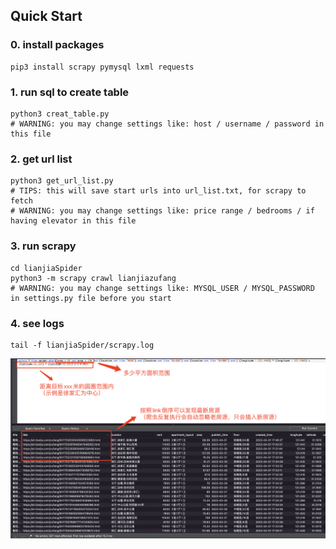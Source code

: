 ## Quick Start
### 0. install packages
```
pip3 install scrapy pymysql lxml requests
```
### 1. run sql to create table
```
python3 creat_table.py
# WARNING: you may change settings like: host / username / password in this file
```

### 2. get url list
```
python3 get_url_list.py
# TIPS: this will save start urls into url_list.txt, for scrapy to fetch
# WARNING: you may change settings like: price range / bedrooms / if having elevator in this file
```
### 3. run scrapy
```
cd lianjiaSpider
python3 -m scrapy crawl lianjiazufang
# WARNING: you may change settings like: MYSQL_USER / MYSQL_PASSWORD in settings.py file before you start
```

### 4. see logs
```
tail -f lianjiaSpider/scrapy.log
```

![MySQL效果图](https://raw.githubusercontent.com/tommyyz/lianjia_scrapy/main/imgs/mysql.png)